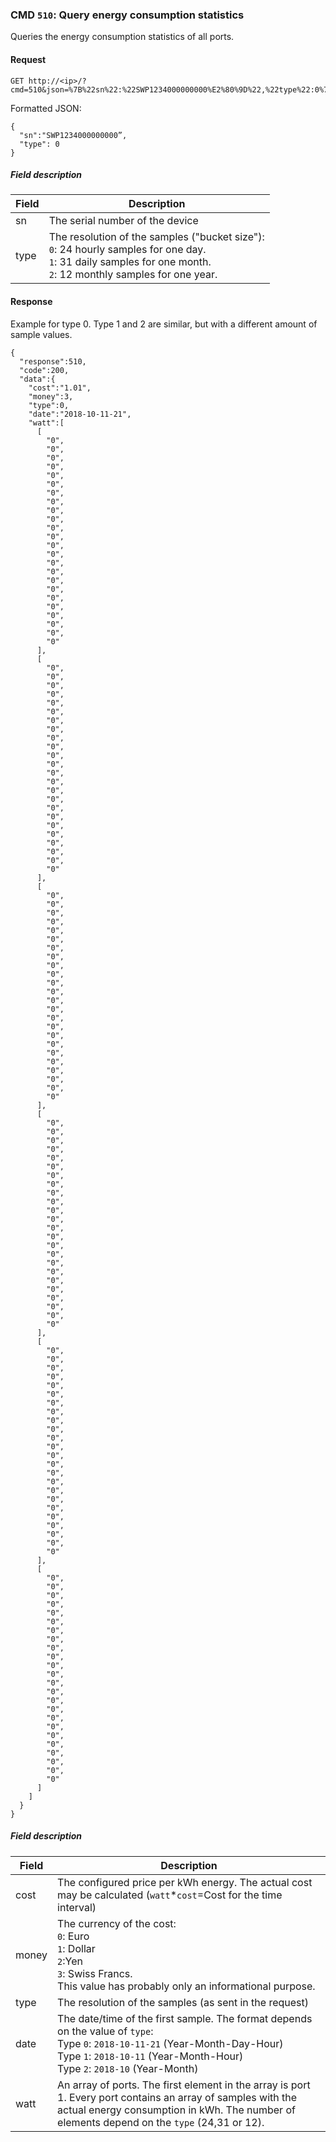 ### CMD `510`: Query energy consumption statistics

Queries the energy consumption statistics of all ports.

#### Request

```
GET http://<ip>/?cmd=510&json=%7B%22sn%22:%22SWP1234000000000%E2%80%9D%22,%22type%22:0%7D
```

Formatted JSON:
```
{
  "sn":"SWP1234000000000”,
  "type": 0
}
```

##### Field description
| Field            | Description                                                |
| ---------------- |------------------------------------------------------------|
| sn               | The serial number of the device|
| type             | The resolution of the samples ("bucket size"):<br>`0`: 24 hourly samples for one day.<br>`1`: 31 daily samples for one month.<br>`2`: 12 monthly samples for one year.|

#### Response
Example for type 0. Type 1 and 2 are similar, but with a different amount of sample values.
```
{
  "response":510,
  "code":200,
  "data":{
    "cost":"1.01",
    "money":3,
    "type":0,
    "date":"2018-10-11-21",
    "watt":[
      [
        "0",
        "0",
        "0",
        "0",
        "0",
        "0",
        "0",
        "0",
        "0",
        "0",
        "0",
        "0",
        "0",
        "0",
        "0",
        "0",
        "0",
        "0",
        "0",
        "0",
        "0",
        "0",
        "0",
        "0"
      ],
      [
        "0",
        "0",
        "0",
        "0",
        "0",
        "0",
        "0",
        "0",
        "0",
        "0",
        "0",
        "0",
        "0",
        "0",
        "0",
        "0",
        "0",
        "0",
        "0",
        "0",
        "0",
        "0",
        "0",
        "0"
      ],
      [
        "0",
        "0",
        "0",
        "0",
        "0",
        "0",
        "0",
        "0",
        "0",
        "0",
        "0",
        "0",
        "0",
        "0",
        "0",
        "0",
        "0",
        "0",
        "0",
        "0",
        "0",
        "0",
        "0",
        "0"
      ],
      [
        "0",
        "0",
        "0",
        "0",
        "0",
        "0",
        "0",
        "0",
        "0",
        "0",
        "0",
        "0",
        "0",
        "0",
        "0",
        "0",
        "0",
        "0",
        "0",
        "0",
        "0",
        "0",
        "0",
        "0"
      ],
      [
        "0",
        "0",
        "0",
        "0",
        "0",
        "0",
        "0",
        "0",
        "0",
        "0",
        "0",
        "0",
        "0",
        "0",
        "0",
        "0",
        "0",
        "0",
        "0",
        "0",
        "0",
        "0",
        "0",
        "0"
      ],
      [
        "0",
        "0",
        "0",
        "0",
        "0",
        "0",
        "0",
        "0",
        "0",
        "0",
        "0",
        "0",
        "0",
        "0",
        "0",
        "0",
        "0",
        "0",
        "0",
        "0",
        "0",
        "0",
        "0",
        "0"
      ]
    ]
  }
}
```

##### Field description
| Field            | Description                                                |
| ---------------- |------------------------------------------------------------|
| cost             | The configured price per kWh energy. The actual cost may be calculated (`watt`*`cost`=Cost for the time interval) |
| money            | The currency of the cost:<br>`0`: Euro<br>`1`: Dollar<br>`2`:Yen<br>`3`: Swiss Francs.<br>This value has probably only an informational purpose. |
| type             | The resolution of the samples (as sent in the request)  |
| date             | The date/time of the first sample. The format depends on the value of `type`:<br>Type `0`: `2018-10-11-21` (Year-Month-Day-Hour)<br>Type `1`: `2018-10-11` (Year-Month-Hour)<br>Type `2`: `2018-10` (Year-Month)  |
| watt             | An array of ports. The first element in the array is port 1. Every port contains an array of samples with the actual energy consumption in kWh. The number of elements depend on the `type` (24,31 or 12). |
